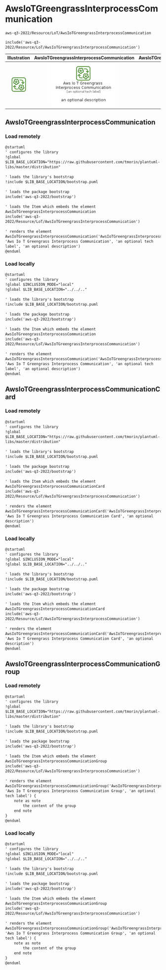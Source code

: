 # AwsIoTGreengrassInterprocessCommunication


```text
aws-q3-2022/Resource/LoT/AwsIoTGreengrassInterprocessCommunication
```

```text
include('aws-q3-2022/Resource/LoT/AwsIoTGreengrassInterprocessCommunication')
```



| Illustration | AwsIoTGreengrassInterprocessCommunication | AwsIoTGreengrassInterprocessCommunicationCard | AwsIoTGreengrassInterprocessCommunicationGroup |
| :---: | :---: | :---: | :---: |
| ![illustration for Illustration](../../../aws-q3-2022/Resource/LoT/AwsIoTGreengrassInterprocessCommunication.png) | ![illustration for AwsIoTGreengrassInterprocessCommunication](../../../aws-q3-2022/Resource/LoT/AwsIoTGreengrassInterprocessCommunication.Local.png) | ![illustration for AwsIoTGreengrassInterprocessCommunicationCard](../../../aws-q3-2022/Resource/LoT/AwsIoTGreengrassInterprocessCommunicationCard.Local.png) | ![illustration for AwsIoTGreengrassInterprocessCommunicationGroup](../../../aws-q3-2022/Resource/LoT/AwsIoTGreengrassInterprocessCommunicationGroup.Local.png) |




## AwsIoTGreengrassInterprocessCommunication

### Load remotely
```plantuml
@startuml
' configures the library
!global $LIB_BASE_LOCATION="https://raw.githubusercontent.com/tmorin/plantuml-libs/master/distribution"

' loads the library's bootstrap
!include $LIB_BASE_LOCATION/bootstrap.puml

' loads the package bootstrap
include('aws-q3-2022/bootstrap')

' loads the Item which embeds the element AwsIoTGreengrassInterprocessCommunication
include('aws-q3-2022/Resource/LoT/AwsIoTGreengrassInterprocessCommunication')

' renders the element
AwsIoTGreengrassInterprocessCommunication('AwsIoTGreengrassInterprocessCommunication', 'Aws Io T Greengrass Interprocess Communication', 'an optional tech label', 'an optional description')
@enduml
```

### Load locally
```plantuml
@startuml
' configures the library
!global $INCLUSION_MODE="local"
!global $LIB_BASE_LOCATION="../../.."

' loads the library's bootstrap
!include $LIB_BASE_LOCATION/bootstrap.puml

' loads the package bootstrap
include('aws-q3-2022/bootstrap')

' loads the Item which embeds the element AwsIoTGreengrassInterprocessCommunication
include('aws-q3-2022/Resource/LoT/AwsIoTGreengrassInterprocessCommunication')

' renders the element
AwsIoTGreengrassInterprocessCommunication('AwsIoTGreengrassInterprocessCommunication', 'Aws Io T Greengrass Interprocess Communication', 'an optional tech label', 'an optional description')
@enduml
```

## AwsIoTGreengrassInterprocessCommunicationCard

### Load remotely
```plantuml
@startuml
' configures the library
!global $LIB_BASE_LOCATION="https://raw.githubusercontent.com/tmorin/plantuml-libs/master/distribution"

' loads the library's bootstrap
!include $LIB_BASE_LOCATION/bootstrap.puml

' loads the package bootstrap
include('aws-q3-2022/bootstrap')

' loads the Item which embeds the element AwsIoTGreengrassInterprocessCommunicationCard
include('aws-q3-2022/Resource/LoT/AwsIoTGreengrassInterprocessCommunication')

' renders the element
AwsIoTGreengrassInterprocessCommunicationCard('AwsIoTGreengrassInterprocessCommunicationCard', 'Aws Io T Greengrass Interprocess Communication Card', 'an optional description')
@enduml
```

### Load locally
```plantuml
@startuml
' configures the library
!global $INCLUSION_MODE="local"
!global $LIB_BASE_LOCATION="../../.."

' loads the library's bootstrap
!include $LIB_BASE_LOCATION/bootstrap.puml

' loads the package bootstrap
include('aws-q3-2022/bootstrap')

' loads the Item which embeds the element AwsIoTGreengrassInterprocessCommunicationCard
include('aws-q3-2022/Resource/LoT/AwsIoTGreengrassInterprocessCommunication')

' renders the element
AwsIoTGreengrassInterprocessCommunicationCard('AwsIoTGreengrassInterprocessCommunicationCard', 'Aws Io T Greengrass Interprocess Communication Card', 'an optional description')
@enduml
```

## AwsIoTGreengrassInterprocessCommunicationGroup

### Load remotely
```plantuml
@startuml
' configures the library
!global $LIB_BASE_LOCATION="https://raw.githubusercontent.com/tmorin/plantuml-libs/master/distribution"

' loads the library's bootstrap
!include $LIB_BASE_LOCATION/bootstrap.puml

' loads the package bootstrap
include('aws-q3-2022/bootstrap')

' loads the Item which embeds the element AwsIoTGreengrassInterprocessCommunicationGroup
include('aws-q3-2022/Resource/LoT/AwsIoTGreengrassInterprocessCommunication')

' renders the element
AwsIoTGreengrassInterprocessCommunicationGroup('AwsIoTGreengrassInterprocessCommunicationGroup', 'Aws Io T Greengrass Interprocess Communication Group', 'an optional tech label') {
    note as note
        the content of the group
    end note
}
@enduml
```

### Load locally
```plantuml
@startuml
' configures the library
!global $INCLUSION_MODE="local"
!global $LIB_BASE_LOCATION="../../.."

' loads the library's bootstrap
!include $LIB_BASE_LOCATION/bootstrap.puml

' loads the package bootstrap
include('aws-q3-2022/bootstrap')

' loads the Item which embeds the element AwsIoTGreengrassInterprocessCommunicationGroup
include('aws-q3-2022/Resource/LoT/AwsIoTGreengrassInterprocessCommunication')

' renders the element
AwsIoTGreengrassInterprocessCommunicationGroup('AwsIoTGreengrassInterprocessCommunicationGroup', 'Aws Io T Greengrass Interprocess Communication Group', 'an optional tech label') {
    note as note
        the content of the group
    end note
}
@enduml
```

